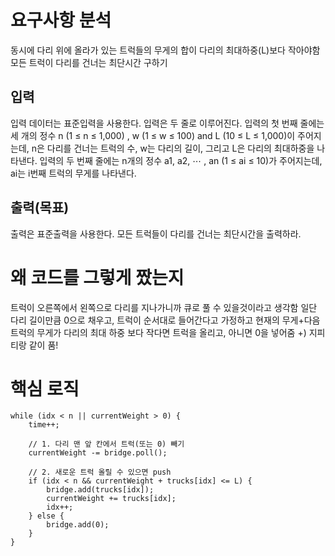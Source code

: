 # 요구사항 분석
동시에 다리 위에 올라가 있는 트럭들의 무게의 합이 다리의 최대하중(L)보다 작아야함
모든 트럭이 다리를 건너는 최단시간 구하기

## 입력
입력 데이터는 표준입력을 사용한다. 입력은 두 줄로 이루어진다. 입력의 첫 번째 줄에는 세 개의 정수 n (1 ≤ n ≤ 1,000) , w (1 ≤ w ≤ 100) and L (10 ≤ L ≤ 1,000)이 주어지는데, n은 다리를 건너는 트럭의 수, w는 다리의 길이, 그리고 L은 다리의 최대하중을 나타낸다. 입력의 두 번째 줄에는 n개의 정수 a1, a2, ⋯ , an (1 ≤ ai ≤ 10)가 주어지는데, ai는 i번째 트럭의 무게를 나타낸다.

## 출력(목표)
출력은 표준출력을 사용한다. 모든 트럭들이 다리를 건너는 최단시간을 출력하라.

# 왜 코드를 그렇게 짰는지
트럭이 오른쪽에서 왼쪽으로 다리를 지나가니까 큐로 풀 수 있을것이라고 생각함
일단 다리 길이만큼 0으로 채우고, 트럭이 순서대로 들어간다고 가정하고 현재의 무게+다음 트럭의 무게가 다리의 최대 하중 보다 작다면 트럭을 올리고, 아니면 0을 넣어줌
+) 지피티랑 같이 품!

# 핵심 로직

```declarative
while (idx < n || currentWeight > 0) {
    time++;

    // 1. 다리 맨 앞 칸에서 트럭(또는 0) 빼기
    currentWeight -= bridge.poll();

    // 2. 새로운 트럭 올릴 수 있으면 push
    if (idx < n && currentWeight + trucks[idx] <= L) {
        bridge.add(trucks[idx]);
        currentWeight += trucks[idx];
        idx++;
    } else {
        bridge.add(0);
    }
}
```
